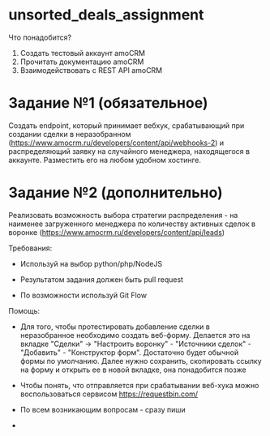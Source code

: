 # unsorted_deals_assignment

Что понадобится?

1. Создать тестовый аккаунт amoCRM
2. Прочитать документацию amoCRM
3. Взаимодействовать с REST API amoCRM

# Задание №1 (обязательное)
Создать endpoint, который принимает вебхук, срабатывающий при создании сделки в неразобранном (https://www.amocrm.ru/developers/content/api/webhooks-2)
и распределяющий заявку на случайного менеджера, находящегося в аккаунте. Разместить его на любом удобном хостинге.

# Задание №2 (дополнительно)
Реализовать возможность выбора стратегии распределения - на наименее загруженного менеджера по количеству активных сделок в воронке (https://www.amocrm.ru/developers/content/api/leads)

Требования:

- Используй на выбор python/php/NodeJS

- Результатом задания должен быть pull request

- По возможности используй Git Flow

Помощь:

- Для того, чтобы протестировать добавление сделки в неразобранное необходимо создать веб-форму. Делается это на вкладке "Сделки" -> "Настроить воронку" - "Источники сделок" - "Добавить" - "Конструктор форм". Достаточно будет обычной формы по умолчанию. Далее нужно сохранить, скопировать ссылку на форму и открыть ее в новой вкладке, она понадобится позже

- Чтобы понять, что отправляется при срабатывании веб-хука можно воспользоваться сервисом https://requestbin.com/

- По всем возникающим вопросам - сразу пиши

- 
